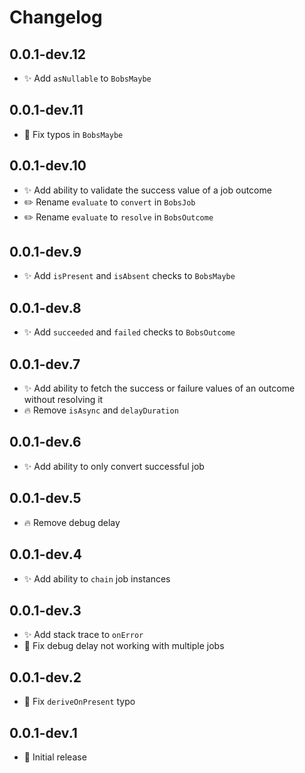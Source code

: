 # Changelog

## 0.0.1-dev.12
- ✨ Add `asNullable` to `BobsMaybe`

## 0.0.1-dev.11
- 🐛 Fix typos in `BobsMaybe`

## 0.0.1-dev.10
- ✨ Add ability to validate the success value of a job outcome
- ✏️ Rename `evaluate` to `convert` in `BobsJob`
- ✏️ Rename `evaluate` to `resolve` in `BobsOutcome`

## 0.0.1-dev.9
- ✨ Add `isPresent` and `isAbsent` checks to `BobsMaybe`

## 0.0.1-dev.8
- ✨ Add `succeeded` and `failed` checks to `BobsOutcome`

## 0.0.1-dev.7
- ✨ Add ability to fetch the success or failure values of an outcome without resolving it
- 🔥 Remove `isAsync` and `delayDuration`

## 0.0.1-dev.6
- ✨ Add ability to only convert successful job

## 0.0.1-dev.5
- 🔥 Remove debug delay

## 0.0.1-dev.4
- ✨ Add ability to `chain` job instances

## 0.0.1-dev.3
- ✨ Add stack trace to `onError`
- 🐛 Fix debug delay not working with multiple jobs

## 0.0.1-dev.2
- 🐛 Fix `deriveOnPresent` typo

## 0.0.1-dev.1
- 🎉 Initial release
